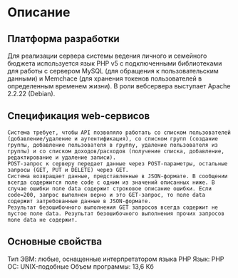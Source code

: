 # Описание #

## Платформа разработки ##

Для реализации сервера системы ведения личного и семейного бюджета используется язык PHP v5 с подключенными библиотеками для работы с сервером MySQL (для обращения к пользовательским данными) и Memchace (для хранения токенов пользователей в определенным временем жизни). В роли вебсервера выступает Apache 2.2.22 (Debian).

## Спецификация web-сервисов ##

	Система требует, чтобы API позволяло работать со списком пользователей (добавление/удаление и аутентификация), со списком групп (создание группы, добавление пользователя в группу, удаление пользователя из группы) и со списком доходов/расходов (получение списка, добавление, редактирование и удаление записи).
	POST-запрос к серверу передает данные через POST-параметры, остальные запросы (GET, PUT и DELETE) через GET.
	Система возвращает данные, представленные в JSON-формате. В сообщении всегда содержится поле code с одним из значений описанных ниже. В случае ошибки поле data содержит строковое описание ошибки. Если code=200, запрос выполнен верно и это GET-запрос, то поле data содержит затребованные данные в JSON-формате.
	Результат безошибочного выполнения GET запросов всегда содержит не пустое поле data. Результат безошибочного выполнения прочих запросов поле data не содержит. 

## Основные свойства ##
Тип ЭВМ: любые, оснащенные интерпретатором языка PHP
Язык: PHP
ОС: UNIX-подобные
Объем программы: 13,6 Кб